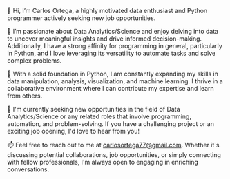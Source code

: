 👋 Hi, I’m Carlos Ortega, a highly motivated data enthusiast and Python programmer actively seeking new job opportunities.

👀 I’m passionate about Data Analytics/Science and enjoy delving into data to uncover meaningful insights and drive informed decision-making. Additionally, I have a strong affinity for programming in general, particularly in Python, and I love leveraging its versatility to automate tasks and solve complex problems.

🌱 With a solid foundation in Python, I am constantly expanding my skills in data manipulation, analysis, visualization, and machine learning. I thrive in a collaborative environment where I can contribute my expertise and learn from others.

💼 I'm currently seeking new opportunities in the field of Data Analytics/Science or any related roles that involve programming, automation, and problem-solving. If you have a challenging project or an exciting job opening, I'd love to hear from you!

📫 Feel free to reach out to me at carlosortega77@gmail.com. Whether it's discussing potential collaborations, job opportunities, or simply connecting with fellow professionals, I'm always open to engaging in enriching conversations.

<!---
cortega26/cortega26 is a ✨ special ✨ repository because its `README.md` (this file) appears on your GitHub profile.
You can click the Preview link to take a look at your changes.
--->
